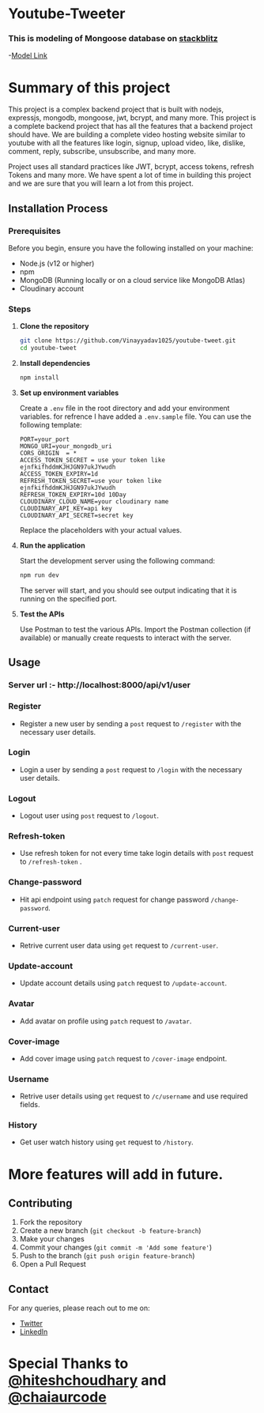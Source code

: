 # Youtube-Tweeter

### This is modeling of Mongoose database on [stackblitz](https://stackblitz.com/)

-[Model Link](https://stackblitz.com/edit/stackblitz-starters-lgunvf?file=models%2Fhospital-management%2Fhospital.models.js)

# Summary of this project

 This project is a complex backend project that is built with nodejs, expressjs, mongodb, mongoose, jwt, bcrypt, and many more. This project is a complete backend project that has all the features that a backend project should have. We are building a complete video hosting website similar to youtube with all the features like login, signup, upload video, like, dislike, comment, reply, subscribe, unsubscribe, and many more.

Project uses all standard practices like JWT, bcrypt, access tokens, refresh Tokens and many more. We have spent a lot of time in building this project and we are sure that you will learn a lot from this project.



## Installation Process

### Prerequisites

Before you begin, ensure you have the following installed on your machine:

- Node.js (v12 or higher)
- npm
- MongoDB (Running locally or on a cloud service like MongoDB Atlas)
- Cloudinary account

### Steps

1. **Clone the repository**

    ```bash
    git clone https://github.com/Vinayyadav1025/youtube-tweet.git
    cd youtube-tweet
    ```

2. **Install dependencies**

    ```bash
    npm install
    ```

3. **Set up environment variables**

    Create a `.env` file in the root directory and add your environment variables. for refrence I have added a `.env.sample` file. You can use the following template:

    ```env
    PORT=your_port
    MONGO_URI=your_mongodb_uri
    CORS_ORIGIN  = *
    ACCESS_TOKEN_SECRET = use your token like ejnfkifhddmKJHJGN97ukJYwudh
    ACCESS_TOKEN_EXPIRY=1d
    REFRESH_TOKEN_SECRET=use your token like ejnfkifhddmKJHJGN97ukJYwudh
    REFRESH_TOKEN_EXPIRY=10d 10Day
    CLOUDINARY_CLOUD_NAME=your cloudinary name
    CLOUDINARY_API_KEY=api key
    CLOUDINARY_API_SECRET=secret key
    ```

    Replace the placeholders with your actual values.

4. **Run the application**

    Start the development server using the following command:

    ```bash
    npm run dev
    ```

    The server will start, and you should see output indicating that it is running on the specified port.

5. **Test the APIs**

    Use Postman to test the various APIs. Import the Postman collection (if available) or manually create requests to interact with the server.

## Usage
### Server url :- http://localhost:8000/api/v1/user
### Register
- Register a new user by sending a `post` request to `/register` with the necessary user details.
### Login
- Login a user by sending a `post` request to `/login` with the necessary user details.
### Logout
- Logout user using `post` request to `/logout`.
### Refresh-token
- Use refresh token for not every time take login details with `post` request to `/refresh-token` .
### Change-password
- Hit api endpoint using `patch` request for change password `/change-password`.
### Current-user
- Retrive current user data using `get` request to `/current-user`.
### Update-account
- Update account details using `patch` request to `/update-account`.
### Avatar
- Add avatar on profile using `patch` request to `/avatar`.
### Cover-image
- Add cover image using `patch` request to `/cover-image` endpoint.
### Username
- Retrive user details using `get` request to `/c/username` and use required fields.
### History
- Get user watch history using `get` request to `/history`.


# More features will add in future.

## Contributing

1. Fork the repository
2. Create a new branch (`git checkout -b feature-branch`)
3. Make your changes
4. Commit your changes (`git commit -m 'Add some feature'`)
5. Push to the branch (`git push origin feature-branch`)
6. Open a Pull Request



## Contact

For any queries, please reach out to me on:

- [Twitter](https://x.com/VinayYadav65887?t=s2SHwOPnfnmsa9wCsEUy3w&s=09)
- [LinkedIn](https://www.linkedin.com/in/vinay-yadav-6782a7186/)

# Special Thanks to [@hiteshchoudhary](https://twitter.com/hiteshchoudhary) and [@chaiaurcode](https://twitter.com/chaiaurcode)
